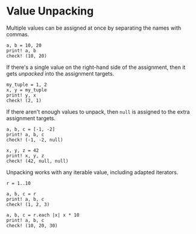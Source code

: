 # Value Unpacking

Multiple values can be assigned at once by separating the names with commas.

```koto
a, b = 10, 20
print! a, b
check! (10, 20)
```

If there's a single value on the right-hand side of the assignment, 
then it gets _unpacked_ into the assignment targets.

```koto
my_tuple = 1, 2
x, y = my_tuple
print! y, x
check! (2, 1)
```

If there aren't enough values to unpack, then `null` is assigned to the extra
assignment targets.
 
```koto
a, b, c = [-1, -2]
print! a, b, c
check! (-1, -2, null)

x, y, z = 42
print! x, y, z
check! (42, null, null)
```

Unpacking works with any iterable value, including adapted iterators.

```koto
r = 1..10

a, b, c = r
print! a, b, c
check! (1, 2, 3)

a, b, c = r.each |x| x * 10
print! a, b, c
check! (10, 20, 30)
```
